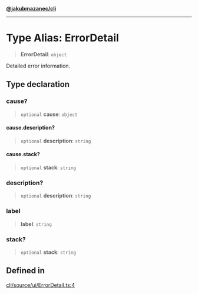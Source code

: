 [**@jakubmazanec/cli**](../README.md)

---

# Type Alias: ErrorDetail

> **ErrorDetail**: `object`

Detailed error information.

## Type declaration

### cause?

> `optional` **cause**: `object`

#### cause.description?

> `optional` **description**: `string`

#### cause.stack?

> `optional` **stack**: `string`

### description?

> `optional` **description**: `string`

### label

> **label**: `string`

### stack?

> `optional` **stack**: `string`

## Defined in

[cli/source/ui/ErrorDetail.ts:4](https://github.com/jakubmazanec/tools/blob/4bb343d3736e4f9f11a014de3241c6054262151e/packages/cli/source/ui/ErrorDetail.ts#L4)
